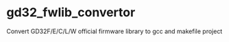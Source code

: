 # gd32_fwlib_convertor
Convert GD32F/E/C/L/W  official firmware library to gcc and makefile project
